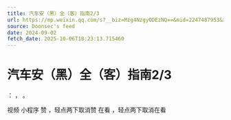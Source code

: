 ```yaml
---
title: 汽车安（黑）全（客）指南2/3
url: https://mp.weixin.qq.com/s?__biz=Mzg4NzgyODEzNQ==&mid=2247487953&idx=2&sn=94a8cd6c6981b632ff6ca86cacf3fe63
source: Doonsec's feed
date: 2024-09-02
fetch_date: 2025-10-06T18:23:13.715460
---
```


# 汽车安（黑）全（客）指南2/3

：
，
。

视频
小程序
赞
，轻点两下取消赞
在看
，轻点两下取消在看